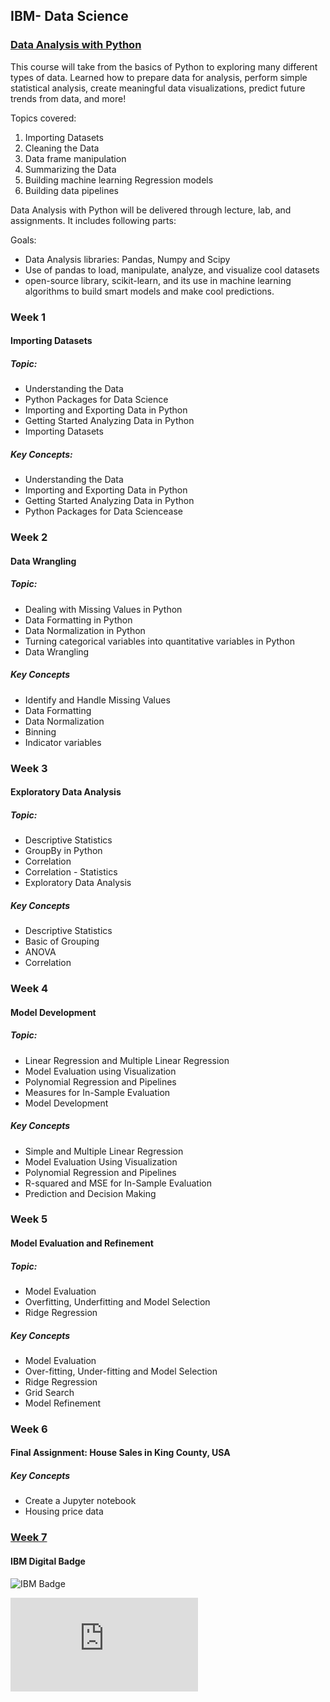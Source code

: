 ## IBM- Data Science

### [Data Analysis with Python](https://www.coursera.org/learn/data-analysis-with-python/home/welcome)    
This course will take from the basics of Python to exploring many different types of data. Learned how to prepare data for analysis, perform simple statistical analysis, create meaningful data visualizations, predict future trends from data, and more!

Topics covered:

1) Importing Datasets
2) Cleaning the Data
3) Data frame manipulation
4) Summarizing the Data
5) Building machine learning Regression models
6) Building data pipelines    

Data Analysis with Python will be delivered through lecture, lab, and assignments. It includes following parts:

Goals:   

- Data Analysis libraries: Pandas, Numpy and Scipy
- Use of pandas to load, manipulate, analyze, and visualize cool datasets
- open-source library, scikit-learn, and its use in machine learning algorithms to build smart models and make cool predictions.

### Week 1  
#### Importing Datasets     

##### Topic:    
- Understanding the Data
- Python Packages for Data Science
- Importing and Exporting Data in Python
- Getting Started Analyzing Data in Python
- Importing Datasets

##### Key Concepts:   
- Understanding the Data
- Importing and Exporting Data in Python
- Getting Started Analyzing Data in Python
- Python Packages for Data Sciencease



### Week 2
#### Data Wrangling      

##### Topic:    
- Dealing with Missing Values in Python
- Data Formatting in Python
- Data Normalization in Python
- Turning categorical variables into quantitative variables in Python
- Data Wrangling

##### Key Concepts      
- Identify and Handle Missing Values
- Data Formatting
- Data Normalization
- Binning
- Indicator variables



### Week 3
#### Exploratory Data Analysis    

##### Topic:    
- Descriptive Statistics
- GroupBy in Python
- Correlation
- Correlation - Statistics
- Exploratory Data Analysis


##### Key Concepts    
- Descriptive Statistics
- Basic of Grouping
- ANOVA
- Correlation



### Week 4 
#### Model Development    

##### Topic:    
- Linear Regression and Multiple Linear Regression
- Model Evaluation using Visualization
- Polynomial Regression and Pipelines
- Measures for In-Sample Evaluation
- Model Development

##### Key Concepts
- Simple and Multiple Linear Regression
- Model Evaluation Using Visualization
- Polynomial Regression and Pipelines
- R-squared and MSE for In-Sample Evaluation
- Prediction and Decision Making




### Week 5 
#### Model Evaluation and Refinement    

##### Topic:    
- Model Evaluation
- Overfitting, Underfitting and Model Selection
- Ridge Regression

##### Key Concepts
- Model Evaluation
- Over-fitting, Under-fitting and Model Selection
- Ridge Regression
- Grid Search
- Model Refinement





### Week 6  
#### Final Assignment: House Sales in King County, USA    

##### Key Concepts
- Create a Jupyter notebook
- Housing price data




### [Week 7](./Week%207)   
#### IBM Digital Badge

![IBM Badge](ht)


![IBM Certificate](https://github.com/BBartee75/IBM---Data-Science/blob/main/Course%206_Data%20Analysis%20with%20Python/IBM%20Certificate%20-%20ZZN81Y8F6AM4.pdf)